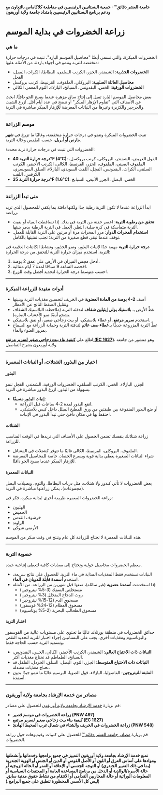 #### جامعة العشر دقائق™ · جمعية البستانيين الرئيسيين في مقاطعة كلاكاماس بالتعاون مع ودعم برنامج البستانيين الرئيسيين بامتداد جامعة ولاية أوريغون

# زراعة الخضروات في بداية الموسم

### ما هي

الخضروات المبكرة، والتي تسمى أيضًا "محاصيل الموسم البارد"، تنبت في درجات حرارة منخفضة للتربة وتنمو في أجواء باردة. من الأمثلة عليها:

- **الخضروات الجذرية**: الشمندر، الجزر، الكرنب السلقي، البطاطا، الكراث، البصل، الفجل
- **محاصيل العائلة الصليبية**: البروكلي، الملفوف، القرنبيط، كرنب بروكسل
- **الخضروات الورقية**: الخس، البقدونس، السبانخ، البازلاء، الثوم المعمر، الكالي

بعض محاصيل الموسم البارد تميل إلى إنتاج ساق مزهرة عندما يصبح الجو دافئًا. ابحث عن الأصناف التي "تقاوم الإزهار المبكر" أو تنضج في عدد أيام أقل. ازرع الشبت والجرجير والكزبرة وغيرها من النباتات المعرضة للإزهار المبكر مباشرة في التربة.

---

### موسم الزراعة

تنبت الخضروات المبكرة وتنمو في درجات حرارة منخفضة، وغالبًا ما تزرع في **شهر مارس أو أبريل**، حسب الطقس وحالة التربة.

الخضروات التي تنبت في درجات حرارة تربة محددة:

- **درجة حرارة التربة 40°F (4°C)**: الفول العريض، الشمندر، البروكلي، كرنب بروكسل، الملفوف الصيني، الملفوف، الجزر، القرنبيط، الكالي، الكرنب الأخضر، الكرنب السلقي، الكراث، البقدونس، الفجل، اللفت السويدي، البازلاء، السلق السويسري، الكرفس، اللفت
- **درجة حرارة التربة 35°F (1.6°C)**: الخس، البصل، الجزر الأبيض، السبانخ

---

### متى تبدأ الزراعة

ابدأ الزراعة عندما لا تكون التربة رطبة جدًا ولكنها دافئة بما يكفي للمحصول الذي تريد زراعته.

- **تحقق من رطوبة التربة**: اعصر حفنة من التربة في يدك. إذا تساقطت المياه أو بقيت التربة متماسكة في كرة صلبة، انتظر. العمل في التربة الرطبة يدمر بنيتها.
- **استخدام المحراث الدوار**: مرر المحراث مرة أو مرتين على التربة القابلة للعمل. توقف عندما تبقى قطع صغيرة من التربة؛ تجنب تفتيتها بالكامل.

**درجة حرارة التربة** مهمة جدًا لإنبات البذور، ونمو الجذور، ونشاط الكائنات الدقيقة في التربة. استخدم ميزان حرارة التربة للتحقق من درجة الحرارة:

1. أدخل مجس الميزان في الأرض على عمق 2 بوصة.
2. افحصه الساعة 9 صباحًا لمدة 7 أيام متتالية.
3. احسب متوسط درجة الحرارة لتحديد أفضل وقت للزرع.

---

### أدوات مفيدة للزراعة المبكرة

- أضف **2-4 بوصة من المادة العضوية** في الخريف لتحسين مغذيات التربة وبنيتها وتقليل الضغط الناتج عن الأمطار.
- غطِّ الأرض بـ **بلاستيك بولي إيثيلين شفاف** لتدفئة التربة (ملاحظة: البلاستيك الشفاف يشجع أيضًا نمو الأعشاب الضارة).
- استخدم **سرير مرتفع**، أو غطاء بلاستيكي، أو بيت زجاجي صغير، أو نفق بلاستيكي.
- غطِّ التربة المزروعة حديثًا بـ **غطاء صف عائم** لتدفئة التربة وحماية الزراعة مع السماح بمرور الضوء والماء.

اطلع على **[كيفية بناء بيت زجاجي صغير لسرير مرتفع (EC 1627)](http://catalog.extension.oregonstate.edu)**، وهو منشور من جامعة ولاية أوريغون يشرح التفاصيل.

---

### اختيار بين البذور، الشتلات، أو النباتات المعمرة

#### البذور

الجزر، البازلاء، الخس، الكرنب السلقي، الخضروات الورقية، الشمندر، الفجل تنمو بسهولة من البذور. ازرع البذور مباشرة في التربة.

- **إنبات البذور مسبقًا**:
  - انقع البذور لمدة 2-4 ساعات قبل الزراعة.
  - أو ضع البذور المنقوعة بين طبقتين من ورق المطبخ المبلل داخل كيس بلاستيكي. احتفظ بها في مكان دافئ حتى تبدأ البذور في الإنبات.

#### الشتلات

زراعة شتلاتك بنفسك تضمن الحصول على الأصناف التي تريدها في الوقت المناسب للزراعة.

- الملفوف، البروكلي، القرنبيط، الكالي غالبًا ما تتوفر كشتلات في المشاتل.
- شراء النباتات الصغيرة يعطي بداية قوية ويسرع الحصاد، خاصة للمحاصيل المعرضة للإزهار المبكر عندما يصبح الجو دافئًا.

#### النباتات المعمرة

بعض الخضروات لا تأتي كبذور ولا شتلات، مثل درنات البطاطا، والثوم، وبصيلات البصل (مجموعات)، يمكن زراعتها مباشرة في التربة.

زراعة الخضروات المعمرة طريقة أخرى لبداية مبكرة. فكر في:

- الهليون
- الحميض
- خرشوف القدس
- الراوند
- الأرضي شوكي

هذه النباتات المعمرة لا تحتاج للزراعة كل عام وتنتج في وقت مبكر من الموسم.

---

### خصوبة التربة

معظم الخضروات محاصيل حولية وتحتاج إلى مغذيات كافية لتعطي إنتاجية جيدة.

- النباتات تستخدم فقط المغذيات المذابة في ماء التربة. للحصول على نتائج سريعة، استخدم **أسمدة قابلة للذوبان في الماء**.
- إذا استخدمت **أسمدة عضوية** (غير سائلة)، ضعها قبل شهرين من الزراعة. من الأمثلة:
  - مستخلص السمك (3-5% نيتروجين)
  - روث الدجاج المتحلل (3% نيتروجين)
  - مسحوق الدم (12-15% نيتروجين)
  - مسحوق العظام (12-24% فوسفور)
  - مسحوق الطحالب البحرية (2-5% بوتاسيوم)

#### اختبار التربة

حدائق الخضروات في منطقة بورتلاند غالبًا ما تحتوي على مستويات عالية من الفوسفور والبوتاسيوم ومغذيات أخرى. يجب على البستانيين إجراء اختبار للتربة لتحديد النقص وتسميد التربة حسب الحاجة فقط.

- **النباتات ذات الاحتياج العالي**: الشمندر، الكرنب الأخضر، الكالي، الخس، البقدونس، السبانخ، الطماطم قد تحتاج مغذيات أكثر.
- **النباتات ذات الاحتياج المتوسط**: الجزر، الثوم، البصل، السلق، الخردل، الفلفل قد تحتاج مغذيات معتدلة.
- **المثبتة للنيتروجين**: الفاصوليا، البازلاء، فول الصويا، البرسيم غالبًا ما تنمو جيدًا بدون أسمدة.

---

### مصادر من خدمة الإرشاد بجامعة ولاية أوريغون

قم بزيارة [خدمة الإرشاد بجامعة ولاية أوريغون](http://catalog.extension.oregonstate.edu) للحصول على مصادر:

- **زراعة الخضروات في موسم قصير (PNW 497)**
- **كيفية بناء بيت زجاجي صغير لسرير مرتفع (EC 1627)**
- **زراعة الخضروات في الخريف والشتاء في شمال غرب المحيط الهادئ (PNW 548)**

قم بزيارة [مصادر جامعة العشر دقائق™](http://www.cmastergardeners.org/10-minute-university) للحصول على كتيبات وفيديوهات حول زراعة الخضروات.

---

#### تمنع خدمة الإرشاد بجامعة ولاية أوريغون التمييز في جميع برامجها وخدماتها وأنشطتها وموادها على أساس العرق أو اللون أو الأصل القومي أو الدين أو الجنس أو الهوية الجندرية (بما في ذلك التعبير الجندري) أو التوجه الجنسي أو الإعاقة أو العمر أو الحالة الزوجية أو حالة الأسرة/الوالدية أو الدخل من برنامج المساعدة العامة أو المعتقدات السياسية أو المعلومات الوراثية أو حالة المحاربين القدامى أو الانتقام من نشاط حقوق مدنية سابق. (ليس كل الأسس المحظورة تنطبق على جميع البرامج.)
---